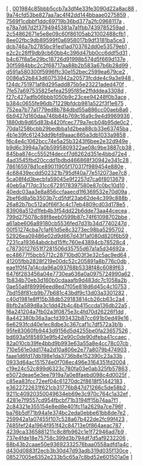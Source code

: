 [
, [001984c85bbb5ccb7a3df4e33fe3090d22a8ac88](https://github.com/facebook/facebook-android-sdk/commit/001984c85bbb5ccb7a3df4e33fe3090d22a8ac88)
, [9a74cfd53be827aa7ac4f42dd144bbaae0275859](https://github.com/facebook/facebook-android-sdk/commit/9a74cfd53be827aa7ac4f42dd144bbaae0275859)
, [7569f1cdbbf1ddc69719b36bd377a2fc0968117a](https://github.com/facebook/facebook-android-sdk/commit/7569f1cdbbf1ddc69719b36bd377a2fc0968117a)
, [e78a7d67d2f3794945381a7a1fbb7439785259ad](https://github.com/facebook/facebook-android-sdk/commit/e78a7d67d2f3794945381a7a1fbb7439785259ad)
, [2c54862671e5e8e09c60f86105ab21002488cfb1](https://github.com/facebook/facebook-android-sdk/commit/2c54862671e5e8e09c60f86105ab21002488cfb1)
, [8ee02fbc9db89599f0a6958017b9df3181ba5ce3](https://github.com/facebook/facebook-android-sdk/commit/8ee02fbc9db89599f0a6958017b9df3181ba5ce3)
, [dcb746a7b2785bc91ed1ad703762dd0e53579eb1](https://github.com/facebook/facebook-android-sdk/commit/dcb746a7b2785bc91ed1ad703762dd0e53579eb1)
, [e2c2c26ff9db9cb60bb4c396d47bb0cc6ddf5d31](https://github.com/facebook/facebook-android-sdk/commit/e2c2c26ff9db9cb60bb4c396d47bb0cc6ddf5d31)
, [b4c67f8a5e29bc18726d91998b574d5f669d137e](https://github.com/facebook/facebook-android-sdk/commit/b4c67f8a5e29bc18726d91998b574d5f669d137e)
, [30f5984bbc2c2f68717aa88b2b583a67b6b28d99](https://github.com/facebook/facebook-android-sdk/commit/30f5984bbc2c2f68717aa88b2b583a67b6b28d99)
, [d591a580300f5996ffc30e152bec2599ea679ce2](https://github.com/facebook/facebook-android-sdk/commit/d591a580300f5996ffc30e152bec2599ea679ce2)
, [0086a52b843d60753942a20573fcdde4c9a3e948](https://github.com/facebook/facebook-android-sdk/commit/0086a52b843d60753942a20573fcdde4c9a3e948)
, [f24dc751971af8d295add875b5e23221aded470f](https://github.com/facebook/facebook-android-sdk/commit/f24dc751971af8d295add875b5e23221aded470f)
, [7fe57a697535825efea2595f85e2ffdddea3308d](https://github.com/facebook/facebook-android-sdk/commit/7fe57a697535825efea2595f85e2ffdddea3308d)
, [f27c427adfb06bbb1050b9c23cee94248f0b3ace](https://github.com/facebook/facebook-android-sdk/commit/f27c427adfb06bbb1050b9c23cee94248f0b3ace)
, [b384c0655fe96db71229bfdcb981a522f3f1e675](https://github.com/facebook/facebook-android-sdk/commit/b384c0655fe96db71229bfdcb981a522f3f1e675)
, [752ea7b77a1779ed8b784dbd55a886cc00aeb8a6](https://github.com/facebook/facebook-android-sdk/commit/752ea7b77a1779ed8b784dbd55a886cc00aeb8a6)
, [6b9427d160daa746b84b769c16a9c9e4d9969936](https://github.com/facebook/facebook-android-sdk/commit/6b9427d160daa746b84b769c16a9c9e4d9969936)
, [1880db9d65d83b4420fcec779a7ecb04b95de0c2](https://github.com/facebook/facebook-android-sdk/commit/1880db9d65d83b4420fcec779a7ecb04b95de0c2)
, [70da1258bcbb29bedbba1d2bea88cb33e63745ba](https://github.com/facebook/facebook-android-sdk/commit/70da1258bcbb29bedbba1d2bea88cb33e63745ba)
, [4b1e39fc61243dd9bfd9aaac865a3db1033a9858](https://github.com/facebook/facebook-android-sdk/commit/4b1e39fc61243dd9bfd9aaac865a3db1033a9858)
, [f6c4e4c1062bcc74e5a25b3243f6bee2e32d949e](https://github.com/facebook/facebook-android-sdk/commit/f6c4e4c1062bcc74e5a25b3243f6bee2e32d949e)
, [b9d6c3994a7a0b5995809322ae08c9be3887cb38](https://github.com/facebook/facebook-android-sdk/commit/b9d6c3994a7a0b5995809322ae08c9be3887cb38)
, [845ba874cc5552f4deccf7d6262d351e4bbd72e4](https://github.com/facebook/facebook-android-sdk/commit/845ba874cc5552f4deccf7d6262d351e4bbd72e4)
, [4ad3545fbd20ccdd1bdbd466868f30942e341c28](https://github.com/facebook/facebook-android-sdk/commit/4ad3545fbd20ccdd1bdbd466868f30942e341c28)
, [786165978d1ce89011905f170317f989454e880e](https://github.com/facebook/facebook-android-sdk/commit/786165978d1ce89011905f170317f989454e880e)
, [4c68439ecdd502321b795df40a77e512073ae7c8](https://github.com/facebook/facebook-android-sdk/commit/4c68439ecdd502321b795df40a77e512073ae7c8)
, [5ca08f4d3becbfa59045e9f2257d7ca6f8013679](https://github.com/facebook/facebook-android-sdk/commit/5ca08f4d3becbfa59045e9f2257d7ca6f8013679)
, [40eb5a717dc31cc6729178397580e87c0bc10d10](https://github.com/facebook/facebook-android-sdk/commit/40eb5a717dc31cc6729178397580e87c0bc10d10)
, [40edc03aa3e8a856ccfaaecd1f6369532e70d09a](https://github.com/facebook/facebook-android-sdk/commit/40edc03aa3e8a856ccfaaecd1f6369532e70d09a)
, [2bef6d8a5b3503b7cd5fdf23ab62de4c399c888b](https://github.com/facebook/facebook-android-sdk/commit/2bef6d8a5b3503b7cd5fdf23ab62de4c399c888b)
, [26a82b7bc512a0f66f3c4c17eb4809cd03d178e5](https://github.com/facebook/facebook-android-sdk/commit/26a82b7bc512a0f66f3c4c17eb4809cd03d178e5)
, [83908a512d1feb4b3f54dd22b6dde73aa44cecea](https://github.com/facebook/facebook-android-sdk/commit/83908a512d1feb4b3f54dd22b6dde73aa44cecea)
, [799d275078c88f8eeb0599b87c74f61098702bbe](https://github.com/facebook/facebook-android-sdk/commit/799d275078c88f8eeb0599b87c74f61098702bbe)
, [a61abe606a89180cb5536fed7d31b34d7740247d](https://github.com/facebook/facebook-android-sdk/commit/a61abe606a89180cb5536fed7d31b34d7740247d)
, [00f51274cba7c1af61d5e8c3273ec98ba5295702](https://github.com/facebook/facebook-android-sdk/commit/00f51274cba7c1af61d5e8c3273ec98ba5295702)
, [52926ea09486e02d9d667d43f1af080d820f6b59](https://github.com/facebook/facebook-android-sdk/commit/52926ea09486e02d9d667d43f1af080d820f6b59)
, [7231ca19364abdcbd15ffc760e43894cb78528c4](https://github.com/facebook/facebook-android-sdk/commit/7231ca19364abdcbd15ffc760e43894cb78528c4)
, [c78730127651f7281506d35755d67a1a5d34692a](https://github.com/facebook/facebook-android-sdk/commit/c78730127651f7281506d35755d67a1a5d34692a)
, [ec48677f5bcb5712c28710bd03f3e32c5ac9ed64](https://github.com/facebook/facebook-android-sdk/commit/ec48677f5bcb5712c28710bd03f3e32c5ac9ed64)
, [41205fbb2828f219e00dc52c205891a8b776c0db](https://github.com/facebook/facebook-android-sdk/commit/41205fbb2828f219e00dc52c205891a8b776c0db)
, [eae1f0f47a14cda96a093768b5338f48c6089f63](https://github.com/facebook/facebook-android-sdk/commit/eae1f0f47a14cda96a093768b5338f48c6089f63)
, [6476f283456a04e7730ea636a0a0975724990a62](https://github.com/facebook/facebook-android-sdk/commit/6476f283456a04e7730ea636a0a0975724990a62)
, [1b834b70eb3d160b0cdaaafb9d483dc7c1058a2b](https://github.com/facebook/facebook-android-sdk/commit/1b834b70eb3d160b0cdaaafb9d483dc7c1058a2b)
, [0ae55a8f89996eed8ed7f05e818d6d45c4c10753](https://github.com/facebook/facebook-android-sdk/commit/0ae55a8f89996eed8ed7f05e818d6d45c4c10753)
, [7bd158f81cb9b77b681c43bdf9c13d03a3301282](https://github.com/facebook/facebook-android-sdk/commit/7bd158f81cb9b77b681c43bdf9c13d03a3301282)
, [c40d1981e8ff15b38db529183814cb26cb63c2a4](https://github.com/facebook/facebook-android-sdk/commit/c40d1981e8ff15b38db529183814cb26cb63c2a4)
, [8bfb2a589d8a3c1dd42b4c4b415ccda136db22a5](https://github.com/facebook/facebook-android-sdk/commit/8bfb2a589d8a3c1dd42b4c4b415ccda136db22a5)
, [f6a241204a7fb02a3f0875e3c4fd70d26226f1dd](https://github.com/facebook/facebook-android-sdk/commit/f6a241204a7fb02a3f0875e3c4fd70d26226f1dd)
, [8a442380b36a3acfd393432b87cc691b0ed49e16](https://github.com/facebook/facebook-android-sdk/commit/8a442380b36a3acfd393432b87cc691b0ed49e16)
, [6e6293fcd40e1ec8dbe3c367caf1c7df572a3b1b](https://github.com/facebook/facebook-android-sdk/commit/6e6293fcd40e1ec8dbe3c367caf1c7df572a3b1b)
, [95fe83060fb9443d9156d5d4255be0fa23657526](https://github.com/facebook/facebook-android-sdk/commit/95fe83060fb9443d9156d5d4255be0fa23657526)
, [bd693a5f85893e9fb42e90c0de90dfeba41ccaec](https://github.com/facebook/facebook-android-sdk/commit/bd693a5f85893e9fb42e90c0de90dfeba41ccaec)
, [82a010cb39fe4bbd9b993e63a55a8e4cc78c07cb](https://github.com/facebook/facebook-android-sdk/commit/82a010cb39fe4bbd9b993e63a55a8e4cc78c07cb)
, [710e561e0dd174a2d10a806e2e77a8079b474903](https://github.com/facebook/facebook-android-sdk/commit/710e561e0dd174a2d10a806e2e77a8079b474903)
, [faae1d6fd17db198e1da3736b8e152390c23a33b](https://github.com/facebook/facebook-android-sdk/commit/faae1d6fd17db198e1da3736b8e152390c23a33b)
, [0933d64ac151574e0f708ec496e3164351fd2004](https://github.com/facebook/facebook-android-sdk/commit/0933d64ac151574e0f708ec496e3164351fd2004)
, [c19e24c52c899d6323c780fa03e0ab325fb57863](https://github.com/facebook/facebook-android-sdk/commit/c19e24c52c899d6323c780fa03e0ab325fb57863)
, [e5072deae5e3ee7919a7a0e8faebd098c4d0025f](https://github.com/facebook/facebook-android-sdk/commit/e5072deae5e3ee7919a7a0e8faebd098c4d0025f)
, [c85ea83fcc72eef04c61270dc2f8618f51442183](https://github.com/facebook/facebook-android-sdk/commit/c85ea83fcc72eef04c61270dc2f8618f51442183)
, [e3622722631f621cb31776b847d71266c5de58b2](https://github.com/facebook/facebook-android-sdk/commit/e3622722631f621cb31776b847d71266c5de58b2)
, [9211c40920350049634eb69e3c970c764c1a32ef](https://github.com/facebook/facebook-android-sdk/commit/9211c40920350049634eb69e3c970c764c1a32ef)
, [4281e7f9557cd954fbcbf71b3194ff15b74aa7f1](https://github.com/facebook/facebook-android-sdk/commit/4281e7f9557cd954fbcbf71b3194ff15b74aa7f1)
, [2c84321e355154e8ed8e401fc11a2629a7ce796f](https://github.com/facebook/facebook-android-sdk/commit/2c84321e355154e8ed8e401fc11a2629a7ce796f)
, [ba76b5df71b94a1e374bc2eda0ebbe61bb8de7e2](https://github.com/facebook/facebook-android-sdk/commit/ba76b5df71b94a1e374bc2eda0ebbe61bb8de7e2)
, [259942a1a07455f107c528a67b422de2fc99f423](https://github.com/facebook/facebook-android-sdk/commit/259942a1a07455f107c528a67b422de2fc99f423)
, [7485fef24a1964f951f42c84713e0f864aeac787](https://github.com/facebook/facebook-android-sdk/commit/7485fef24a1964f951f42c84713e0f864aeac787)
, [4239ca3365881211c8c8fb962c1e1f72946ad7b9](https://github.com/facebook/facebook-android-sdk/commit/4239ca3365881211c8c8fb962c1e1f72946ad7b9)
, [737e4fde18e75758c399d3b794df7d5af9232206](https://github.com/facebook/facebook-android-sdk/commit/737e4fde18e75758c399d3b794df7d5af9232206)
, [68b43b2caae50e93692332576baa0558adfd1a4c](https://github.com/facebook/facebook-android-sdk/commit/68b43b2caae50e93692332576baa0558adfd1a4c)
, [d430d0883f2ecb3b30d47d93adb319d035f130ce](https://github.com/facebook/facebook-android-sdk/commit/d430d0883f2ecb3b30d47d93adb319d035f130ce)
, [08527005e6352e233b5c65a7c8bd52e601501a0e](https://github.com/facebook/facebook-android-sdk/commit/08527005e6352e233b5c65a7c8bd52e601501a0e)
]